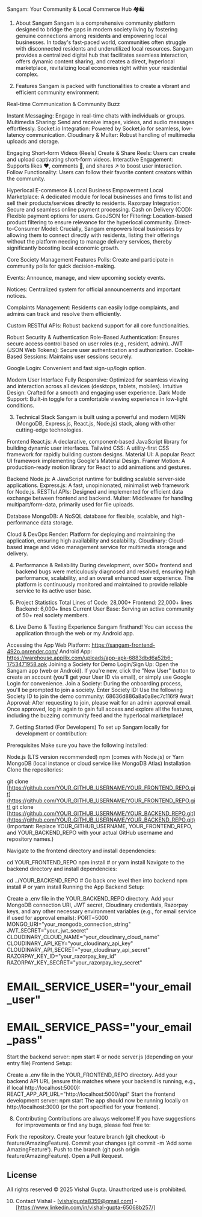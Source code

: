Sangam: Your Community & Local Commerce Hub 🏘️🛍️

1. About Sangam
Sangam is a comprehensive community platform designed to bridge the gaps in modern society living by fostering genuine connections among residents and empowering local businesses. In today's fast-paced world, communities often struggle with disconnected residents and underutilized local resources. Sangam provides a centralized digital hub that facilitates seamless interaction, offers dynamic content sharing, and creates a direct, hyperlocal marketplace, revitalizing local economies right within your residential complex.

2. Features
Sangam is packed with functionalities to create a vibrant and efficient community environment:

Real-time Communication & Community Buzz

Instant Messaging: Engage in real-time chats with individuals or groups.
Multimedia Sharing: Send and receive images, videos, and audio messages effortlessly.
Socket.io Integration: Powered by Socket.io for seamless, low-latency communication.
Cloudinary & Multer: Robust handling of multimedia uploads and storage.

Engaging Short-form Videos (Reels)
Create & Share Reels: Users can create and upload captivating short-form videos.
Interactive Engagement: Supports likes ❤️, comments 💬, and shares ↗️ to boost user interaction.
Follow Functionality: Users can follow their favorite content creators within the community.

Hyperlocal E-commerce & Local Business Empowerment
Local Marketplace: A dedicated module for local businesses and firms to list and sell their products/services directly to residents.
Razorpay Integration: Secure and seamless online payment processing.
Cash on Delivery (COD): Flexible payment options for users.
GeoJSON for Filtering: Location-based product filtering to ensure relevance for the hyperlocal community.
Direct-to-Consumer Model: Crucially, Sangam empowers local businesses by allowing them to connect directly with residents, listing their offerings without the platform needing to manage delivery services, thereby significantly boosting local economic growth.

Core Society Management Features
Polls: Create and participate in community polls for quick decision-making.

Events: Announce, manage, and view upcoming society events.

Notices: Centralized system for official announcements and important notices.

Complaints Management: Residents can easily lodge complaints, and admins can track and resolve them efficiently.

Custom RESTful APIs: Robust backend support for all core functionalities.

Robust Security & Authentication
Role-Based Authentication: Ensures secure access control based on user roles (e.g., resident, admin).
JWT (JSON Web Tokens): Secure user authentication and authorization.
Cookie-Based Sessions: Maintains user sessions securely.

Google Login: Convenient and fast sign-up/login option.

Modern User Interface
Fully Responsive: Optimized for seamless viewing and interaction across all devices (desktops, tablets, mobiles).
Intuitive Design: Crafted for a smooth and engaging user experience.
Dark Mode Support: Built-in toggle for a comfortable viewing experience in low-light conditions.

3. Technical Stack
Sangam is built using a powerful and modern MERN (MongoDB, Express.js, React.js, Node.js) stack, along with other cutting-edge technologies.

Frontend
React.js: A declarative, component-based JavaScript library for building dynamic user interfaces.
Tailwind CSS: A utility-first CSS framework for rapidly building custom designs.
Material UI: A popular React UI framework implementing Google's Material Design.
Framer Motion: A production-ready motion library for React to add animations and gestures.

Backend
Node.js: A JavaScript runtime for building scalable server-side applications.
Express.js: A fast, unopinionated, minimalist web framework for Node.js.
RESTful APIs: Designed and implemented for efficient data exchange between frontend and backend.
Multer: Middleware for handling multipart/form-data, primarily used for file uploads.

Database
MongoDB: A NoSQL database for flexible, scalable, and high-performance data storage.

Cloud & DevOps
Render: Platform for deploying and maintaining the application, ensuring high availability and scalability.
Cloudinary: Cloud-based image and video management service for multimedia storage and delivery.

4. Performance & Reliability
During development, over 500+ frontend and backend bugs were meticulously diagnosed and resolved, ensuring high performance, scalability, and an overall enhanced user experience. The platform is continuously monitored and maintained to provide reliable service to its active user base.

5. Project Statistics
Total Lines of Code: 28,000+
Frontend: 22,000+ lines
Backend: 6,000+ lines
Current User Base: Serving an active community of 50+ real society members.

7. Live Demo & Testing
Experience Sangam firsthand! You can access the application through the web or my Android app.

Accessing the App
Web Platform: https://sangam-frontend-492o.onrender.com/
Android App: https://warehouse.appilix.com/uploads/app-apk-6883dbd6a52b6-1753471958.apk
Joining a Society for Demo
Login/Sign Up: Open the Sangam app (web or Android). If you're new, click the "New User" button to create an account (you'll get your User ID via email), or simply use Google Login for convenience.
Join a Society: During the onboarding process, you'll be prompted to join a society.
Enter Society ID: Use the following Society ID to join the demo community: 68636d886a8a0a8ec7c116f9
Await Approval: After requesting to join, please wait for an admin approval email. Once approved, log in again to gain full access and explore all the features, including the buzzing community feed and the hyperlocal marketplace!

7. Getting Started (For Developers)
To set up Sangam locally for development or contribution:

Prerequisites
Make sure you have the following installed:

Node.js (LTS version recommended)
npm (comes with Node.js) or Yarn
MongoDB (local instance or cloud service like MongoDB Atlas)
Installation
Clone the repositories:

git clone [https://github.com/YOUR_GITHUB_USERNAME/YOUR_FRONTEND_REPO.git](https://github.com/YOUR_GITHUB_USERNAME/YOUR_FRONTEND_REPO.git)
git clone [https://github.com/YOUR_GITHUB_USERNAME/YOUR_BACKEND_REPO.git](https://github.com/YOUR_GITHUB_USERNAME/YOUR_BACKEND_REPO.git)
(Important: Replace YOUR_GITHUB_USERNAME, YOUR_FRONTEND_REPO, and YOUR_BACKEND_REPO with your actual GitHub username and repository names.)

Navigate to the frontend directory and install dependencies:

cd YOUR_FRONTEND_REPO
npm install # or yarn install
Navigate to the backend directory and install dependencies:

cd ../YOUR_BACKEND_REPO # Go back one level then into backend
npm install # or yarn install
Running the App
Backend Setup:

Create a .env file in the YOUR_BACKEND_REPO directory.
Add your MongoDB connection URI, JWT secret, Cloudinary credentials, Razorpay keys, and any other necessary environment variables (e.g., for email service if used for approval emails):
PORT=5000
MONGO_URI="your_mongodb_connection_string"
JWT_SECRET="your_jwt_secret"
CLOUDINARY_CLOUD_NAME="your_cloudinary_cloud_name"
CLOUDINARY_API_KEY="your_cloudinary_api_key"
CLOUDINARY_API_SECRET="your_cloudinary_api_secret"
RAZORPAY_KEY_ID="your_razorpay_key_id"
RAZORPAY_KEY_SECRET="your_razorpay_key_secret"
# EMAIL_SERVICE_USER="your_email_user"
# EMAIL_SERVICE_PASS="your_email_pass"

Start the backend server:
npm start # or node server.js (depending on your entry file)
Frontend Setup:

Create a .env file in the YOUR_FRONTEND_REPO directory.
Add your backend API URL (ensure this matches where your backend is running, e.g., if local http://localhost:5000):
REACT_APP_API_URL="http://localhost:5000/api"
Start the frontend development server:
npm start
The app should now be running locally on http://localhost:3000 (or the port specified for your frontend).

8. Contributing
Contributions are always welcome! If you have suggestions for improvements or find any bugs, please feel free to:

Fork the repository.
Create your feature branch (git checkout -b feature/AmazingFeature).
Commit your changes (git commit -m 'Add some AmazingFeature').
Push to the branch (git push origin feature/AmazingFeature).
Open a Pull Request.

## License
All rights reserved © 2025 Vishal Gupta. Unauthorized use is prohibited.

10. Contact
Vishal - [vishalgupta8359@gmail.com] - [https://www.linkedin.com/in/vishal-gupta-65068b257/]
